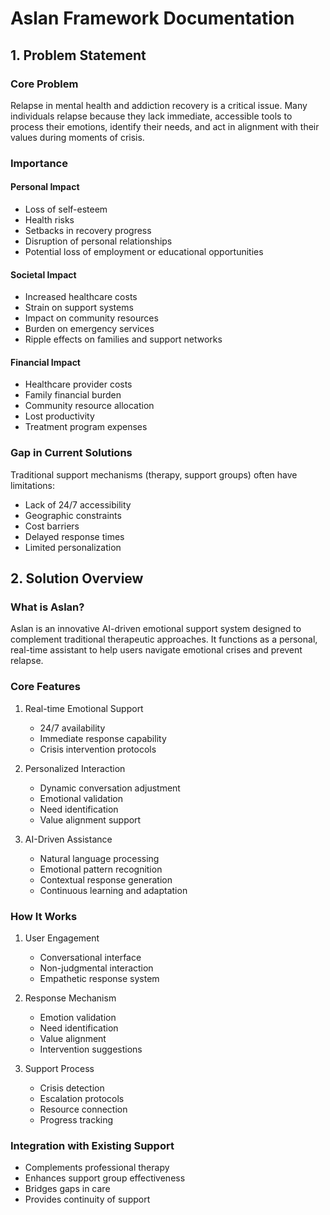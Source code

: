 # Aslan Framework Documentation

## 1. Problem Statement

### Core Problem
Relapse in mental health and addiction recovery is a critical issue. Many individuals relapse because they lack immediate, accessible tools to process their emotions, identify their needs, and act in alignment with their values during moments of crisis.

### Importance

#### Personal Impact
- Loss of self-esteem
- Health risks
- Setbacks in recovery progress
- Disruption of personal relationships
- Potential loss of employment or educational opportunities

#### Societal Impact
- Increased healthcare costs
- Strain on support systems
- Impact on community resources
- Burden on emergency services
- Ripple effects on families and support networks

#### Financial Impact
- Healthcare provider costs
- Family financial burden
- Community resource allocation
- Lost productivity
- Treatment program expenses

### Gap in Current Solutions
Traditional support mechanisms (therapy, support groups) often have limitations:
- Lack of 24/7 accessibility
- Geographic constraints
- Cost barriers
- Delayed response times
- Limited personalization

## 2. Solution Overview

### What is Aslan?
Aslan is an innovative AI-driven emotional support system designed to complement traditional therapeutic approaches. It functions as a personal, real-time assistant to help users navigate emotional crises and prevent relapse.

### Core Features
1. Real-time Emotional Support
   - 24/7 availability
   - Immediate response capability
   - Crisis intervention protocols
   
2. Personalized Interaction
   - Dynamic conversation adjustment
   - Emotional validation
   - Need identification
   - Value alignment support

3. AI-Driven Assistance
   - Natural language processing
   - Emotional pattern recognition
   - Contextual response generation
   - Continuous learning and adaptation

### How It Works
1. User Engagement
   - Conversational interface
   - Non-judgmental interaction
   - Empathetic response system
   
2. Response Mechanism
   - Emotion validation
   - Need identification
   - Value alignment
   - Intervention suggestions
   
3. Support Process
   - Crisis detection
   - Escalation protocols
   - Resource connection
   - Progress tracking

### Integration with Existing Support
- Complements professional therapy
- Enhances support group effectiveness
- Bridges gaps in care
- Provides continuity of support
